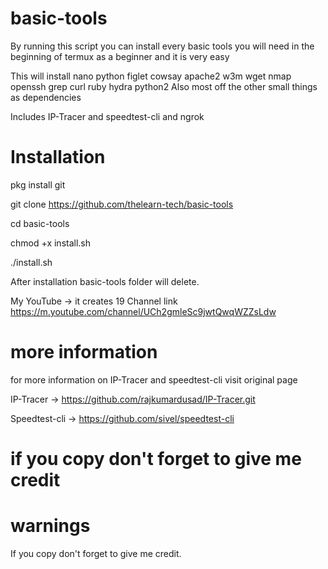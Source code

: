 # basic-tools
By running this script you can install every basic tools you will need in the beginning of termux as a beginner and it is very easy

 This will install nano python figlet cowsay apache2 w3m wget nmap openssh grep curl ruby hydra python2
Also most off the other small things as dependencies

Includes IP-Tracer and speedtest-cli and ngrok

# Installation

pkg install git 

git clone https://github.com/thelearn-tech/basic-tools

cd basic-tools

chmod +x install.sh

./install.sh

After installation basic-tools folder will delete.

My YouTube -> it creates 19
Channel link  https://m.youtube.com/channel/UCh2gmleSc9jwtQwqWZZsLdw

# more information
 for more information on IP-Tracer and speedtest-cli visit original page

IP-Tracer -> https://github.com/rajkumardusad/IP-Tracer.git

Speedtest-cli -> https://github.com/sivel/speedtest-cli

# if you copy don't forget to give me credit

# warnings
If you copy don't forget to give me credit.
